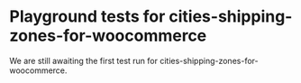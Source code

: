 # Playground tests for cities-shipping-zones-for-woocommerce
We are still awaiting the first test run for cities-shipping-zones-for-woocommerce.
